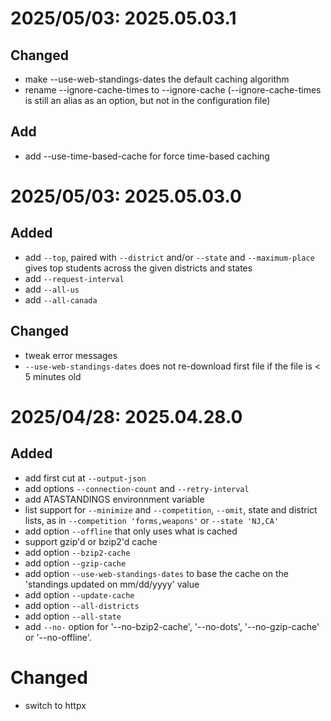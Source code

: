 # 2025/05/03: 2025.05.03.1
## Changed
- make --use-web-standings-dates the default caching algorithm
- rename --ignore-cache-times to --ignore-cache (--ignore-cache-times is still an alias as an option, but not in the configuration file)
## Add
- add --use-time-based-cache for force time-based caching

# 2025/05/03: 2025.05.03.0
## Added
- add `--top`, paired with `--district` and/or `--state` and `--maximum-place` gives top students across the given districts and states
- add `--request-interval`
- add `--all-us`
- add `--all-canada`
## Changed
- tweak error messages
- `--use-web-standings-dates` does not re-download first file if the file is < 5 minutes old

# 2025/04/28: 2025.04.28.0
## Added
- add first cut at `--output-json`
- add options `--connection-count` and `--retry-interval`
- add ATASTANDINGS environnment variable
- list support for `--minimize` and `--competition`, `--omit`, state and district lists, as in `--competition 'forms,weapons'` or `--state 'NJ,CA'`
- add option `--offline` that only uses what is cached
- support gzip'd or bzip2'd cache
- add option `--bzip2-cache`
- add option `--gzip-cache`
- add option `--use-web-standings-dates` to base the cache on the 'standings updated on mm/dd/yyyy' value
- add option `--update-cache`
- add option `--all-districts`
- add option `--all-state`
- add `--no-` option for '--no-bzip2-cache', '--no-dots', '--no-gzip-cache' or '--no-offline'.

# Changed
- switch to httpx

